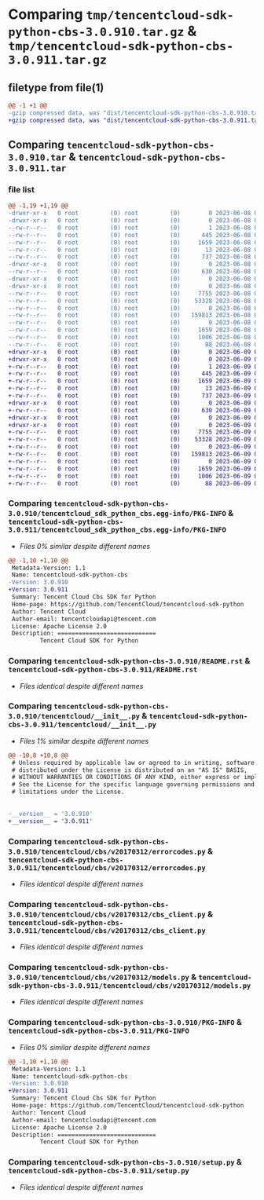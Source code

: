 # Comparing `tmp/tencentcloud-sdk-python-cbs-3.0.910.tar.gz` & `tmp/tencentcloud-sdk-python-cbs-3.0.911.tar.gz`

## filetype from file(1)

```diff
@@ -1 +1 @@
-gzip compressed data, was "dist/tencentcloud-sdk-python-cbs-3.0.910.tar", last modified: Thu Jun  8 09:04:43 2023, max compression
+gzip compressed data, was "dist/tencentcloud-sdk-python-cbs-3.0.911.tar", last modified: Fri Jun  9 02:13:57 2023, max compression
```

## Comparing `tencentcloud-sdk-python-cbs-3.0.910.tar` & `tencentcloud-sdk-python-cbs-3.0.911.tar`

### file list

```diff
@@ -1,19 +1,19 @@
-drwxr-xr-x   0 root         (0) root         (0)        0 2023-06-08 09:04:43.000000 tencentcloud-sdk-python-cbs-3.0.910/
-drwxr-xr-x   0 root         (0) root         (0)        0 2023-06-08 09:04:43.000000 tencentcloud-sdk-python-cbs-3.0.910/tencentcloud_sdk_python_cbs.egg-info/
--rw-r--r--   0 root         (0) root         (0)        1 2023-06-08 09:04:43.000000 tencentcloud-sdk-python-cbs-3.0.910/tencentcloud_sdk_python_cbs.egg-info/dependency_links.txt
--rw-r--r--   0 root         (0) root         (0)      445 2023-06-08 09:04:43.000000 tencentcloud-sdk-python-cbs-3.0.910/tencentcloud_sdk_python_cbs.egg-info/SOURCES.txt
--rw-r--r--   0 root         (0) root         (0)     1659 2023-06-08 09:04:43.000000 tencentcloud-sdk-python-cbs-3.0.910/tencentcloud_sdk_python_cbs.egg-info/PKG-INFO
--rw-r--r--   0 root         (0) root         (0)       13 2023-06-08 09:04:43.000000 tencentcloud-sdk-python-cbs-3.0.910/tencentcloud_sdk_python_cbs.egg-info/top_level.txt
--rw-r--r--   0 root         (0) root         (0)      737 2023-06-08 09:04:43.000000 tencentcloud-sdk-python-cbs-3.0.910/README.rst
-drwxr-xr-x   0 root         (0) root         (0)        0 2023-06-08 09:04:43.000000 tencentcloud-sdk-python-cbs-3.0.910/tencentcloud/
--rw-r--r--   0 root         (0) root         (0)      630 2023-06-08 09:04:43.000000 tencentcloud-sdk-python-cbs-3.0.910/tencentcloud/__init__.py
-drwxr-xr-x   0 root         (0) root         (0)        0 2023-06-08 09:04:43.000000 tencentcloud-sdk-python-cbs-3.0.910/tencentcloud/cbs/
-drwxr-xr-x   0 root         (0) root         (0)        0 2023-06-08 09:04:43.000000 tencentcloud-sdk-python-cbs-3.0.910/tencentcloud/cbs/v20170312/
--rw-r--r--   0 root         (0) root         (0)     7755 2023-06-08 09:04:43.000000 tencentcloud-sdk-python-cbs-3.0.910/tencentcloud/cbs/v20170312/errorcodes.py
--rw-r--r--   0 root         (0) root         (0)    53328 2023-06-08 09:04:43.000000 tencentcloud-sdk-python-cbs-3.0.910/tencentcloud/cbs/v20170312/cbs_client.py
--rw-r--r--   0 root         (0) root         (0)        0 2023-06-08 09:04:43.000000 tencentcloud-sdk-python-cbs-3.0.910/tencentcloud/cbs/v20170312/__init__.py
--rw-r--r--   0 root         (0) root         (0)   159813 2023-06-08 09:04:43.000000 tencentcloud-sdk-python-cbs-3.0.910/tencentcloud/cbs/v20170312/models.py
--rw-r--r--   0 root         (0) root         (0)        0 2023-06-08 09:04:43.000000 tencentcloud-sdk-python-cbs-3.0.910/tencentcloud/cbs/__init__.py
--rw-r--r--   0 root         (0) root         (0)     1659 2023-06-08 09:04:43.000000 tencentcloud-sdk-python-cbs-3.0.910/PKG-INFO
--rw-r--r--   0 root         (0) root         (0)     1006 2023-06-08 09:04:43.000000 tencentcloud-sdk-python-cbs-3.0.910/setup.py
--rw-r--r--   0 root         (0) root         (0)       88 2023-06-08 09:04:43.000000 tencentcloud-sdk-python-cbs-3.0.910/setup.cfg
+drwxr-xr-x   0 root         (0) root         (0)        0 2023-06-09 02:13:57.000000 tencentcloud-sdk-python-cbs-3.0.911/
+drwxr-xr-x   0 root         (0) root         (0)        0 2023-06-09 02:13:57.000000 tencentcloud-sdk-python-cbs-3.0.911/tencentcloud_sdk_python_cbs.egg-info/
+-rw-r--r--   0 root         (0) root         (0)        1 2023-06-09 02:13:57.000000 tencentcloud-sdk-python-cbs-3.0.911/tencentcloud_sdk_python_cbs.egg-info/dependency_links.txt
+-rw-r--r--   0 root         (0) root         (0)      445 2023-06-09 02:13:57.000000 tencentcloud-sdk-python-cbs-3.0.911/tencentcloud_sdk_python_cbs.egg-info/SOURCES.txt
+-rw-r--r--   0 root         (0) root         (0)     1659 2023-06-09 02:13:57.000000 tencentcloud-sdk-python-cbs-3.0.911/tencentcloud_sdk_python_cbs.egg-info/PKG-INFO
+-rw-r--r--   0 root         (0) root         (0)       13 2023-06-09 02:13:57.000000 tencentcloud-sdk-python-cbs-3.0.911/tencentcloud_sdk_python_cbs.egg-info/top_level.txt
+-rw-r--r--   0 root         (0) root         (0)      737 2023-06-09 02:13:57.000000 tencentcloud-sdk-python-cbs-3.0.911/README.rst
+drwxr-xr-x   0 root         (0) root         (0)        0 2023-06-09 02:13:57.000000 tencentcloud-sdk-python-cbs-3.0.911/tencentcloud/
+-rw-r--r--   0 root         (0) root         (0)      630 2023-06-09 02:13:57.000000 tencentcloud-sdk-python-cbs-3.0.911/tencentcloud/__init__.py
+drwxr-xr-x   0 root         (0) root         (0)        0 2023-06-09 02:13:57.000000 tencentcloud-sdk-python-cbs-3.0.911/tencentcloud/cbs/
+drwxr-xr-x   0 root         (0) root         (0)        0 2023-06-09 02:13:57.000000 tencentcloud-sdk-python-cbs-3.0.911/tencentcloud/cbs/v20170312/
+-rw-r--r--   0 root         (0) root         (0)     7755 2023-06-09 02:13:57.000000 tencentcloud-sdk-python-cbs-3.0.911/tencentcloud/cbs/v20170312/errorcodes.py
+-rw-r--r--   0 root         (0) root         (0)    53328 2023-06-09 02:13:57.000000 tencentcloud-sdk-python-cbs-3.0.911/tencentcloud/cbs/v20170312/cbs_client.py
+-rw-r--r--   0 root         (0) root         (0)        0 2023-06-09 02:13:57.000000 tencentcloud-sdk-python-cbs-3.0.911/tencentcloud/cbs/v20170312/__init__.py
+-rw-r--r--   0 root         (0) root         (0)   159813 2023-06-09 02:13:57.000000 tencentcloud-sdk-python-cbs-3.0.911/tencentcloud/cbs/v20170312/models.py
+-rw-r--r--   0 root         (0) root         (0)        0 2023-06-09 02:13:57.000000 tencentcloud-sdk-python-cbs-3.0.911/tencentcloud/cbs/__init__.py
+-rw-r--r--   0 root         (0) root         (0)     1659 2023-06-09 02:13:57.000000 tencentcloud-sdk-python-cbs-3.0.911/PKG-INFO
+-rw-r--r--   0 root         (0) root         (0)     1006 2023-06-09 02:13:57.000000 tencentcloud-sdk-python-cbs-3.0.911/setup.py
+-rw-r--r--   0 root         (0) root         (0)       88 2023-06-09 02:13:57.000000 tencentcloud-sdk-python-cbs-3.0.911/setup.cfg
```

### Comparing `tencentcloud-sdk-python-cbs-3.0.910/tencentcloud_sdk_python_cbs.egg-info/PKG-INFO` & `tencentcloud-sdk-python-cbs-3.0.911/tencentcloud_sdk_python_cbs.egg-info/PKG-INFO`

 * *Files 0% similar despite different names*

```diff
@@ -1,10 +1,10 @@
 Metadata-Version: 1.1
 Name: tencentcloud-sdk-python-cbs
-Version: 3.0.910
+Version: 3.0.911
 Summary: Tencent Cloud Cbs SDK for Python
 Home-page: https://github.com/TencentCloud/tencentcloud-sdk-python
 Author: Tencent Cloud
 Author-email: tencentcloudapi@tencent.com
 License: Apache License 2.0
 Description: ============================
         Tencent Cloud SDK for Python
```

### Comparing `tencentcloud-sdk-python-cbs-3.0.910/README.rst` & `tencentcloud-sdk-python-cbs-3.0.911/README.rst`

 * *Files identical despite different names*

### Comparing `tencentcloud-sdk-python-cbs-3.0.910/tencentcloud/__init__.py` & `tencentcloud-sdk-python-cbs-3.0.911/tencentcloud/__init__.py`

 * *Files 1% similar despite different names*

```diff
@@ -10,8 +10,8 @@
 # Unless required by applicable law or agreed to in writing, software
 # distributed under the License is distributed on an "AS IS" BASIS,
 # WITHOUT WARRANTIES OR CONDITIONS OF ANY KIND, either express or implied.
 # See the License for the specific language governing permissions and
 # limitations under the License.
 
 
-__version__ = '3.0.910'
+__version__ = '3.0.911'
```

### Comparing `tencentcloud-sdk-python-cbs-3.0.910/tencentcloud/cbs/v20170312/errorcodes.py` & `tencentcloud-sdk-python-cbs-3.0.911/tencentcloud/cbs/v20170312/errorcodes.py`

 * *Files identical despite different names*

### Comparing `tencentcloud-sdk-python-cbs-3.0.910/tencentcloud/cbs/v20170312/cbs_client.py` & `tencentcloud-sdk-python-cbs-3.0.911/tencentcloud/cbs/v20170312/cbs_client.py`

 * *Files identical despite different names*

### Comparing `tencentcloud-sdk-python-cbs-3.0.910/tencentcloud/cbs/v20170312/models.py` & `tencentcloud-sdk-python-cbs-3.0.911/tencentcloud/cbs/v20170312/models.py`

 * *Files identical despite different names*

### Comparing `tencentcloud-sdk-python-cbs-3.0.910/PKG-INFO` & `tencentcloud-sdk-python-cbs-3.0.911/PKG-INFO`

 * *Files 0% similar despite different names*

```diff
@@ -1,10 +1,10 @@
 Metadata-Version: 1.1
 Name: tencentcloud-sdk-python-cbs
-Version: 3.0.910
+Version: 3.0.911
 Summary: Tencent Cloud Cbs SDK for Python
 Home-page: https://github.com/TencentCloud/tencentcloud-sdk-python
 Author: Tencent Cloud
 Author-email: tencentcloudapi@tencent.com
 License: Apache License 2.0
 Description: ============================
         Tencent Cloud SDK for Python
```

### Comparing `tencentcloud-sdk-python-cbs-3.0.910/setup.py` & `tencentcloud-sdk-python-cbs-3.0.911/setup.py`

 * *Files identical despite different names*

